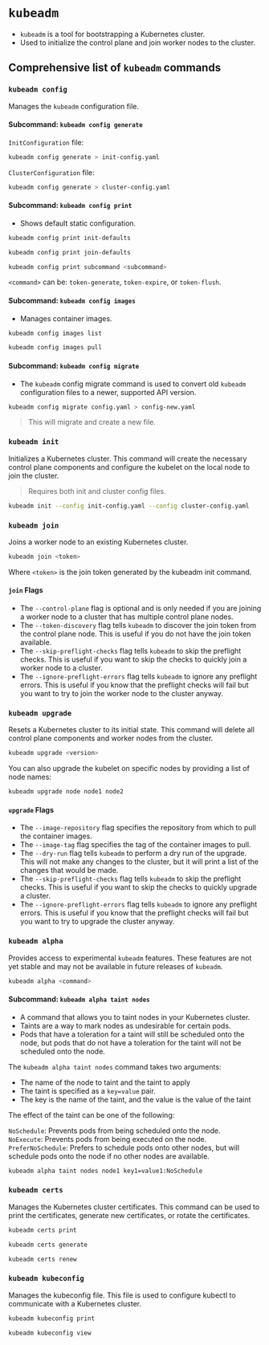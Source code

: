 # `kubeadm`

- `kubeadm` is a tool for bootstrapping a Kubernetes cluster.  
- Used to initialize the control plane and join worker nodes to the cluster.  

## Comprehensive list of `kubeadm` commands

### `kubeadm config`

Manages the `kubeadm` configuration file.

#### Subcommand: `kubeadm config generate`

`InitConfiguration` file:

```bash
kubeadm config generate > init-config.yaml
```

`ClusterConfiguration` file:

```bash
kubeadm config generate > cluster-config.yaml
```

#### Subcommand: `kubeadm config print`

- Shows default static configuration.

```bash
kubeadm config print init-defaults
```

```bash
kubeadm config print join-defaults
```

```bash
kubeadm config print subcommand <subcommand>
```

`<command>` can be: `token-generate`, `token-expire`, or `token-flush`.

#### Subcommand: `kubeadm config images`

- Manages container images.

```bash
kubeadm config images list
```

```bash
kubeadm config images pull
```

#### Subcommand: `kubeadm config migrate`

- The `kubeadm` config migrate command is used to convert old `kubeadm` configuration files to a newer, supported API version.

```bash
kubeadm config migrate config.yaml > config-new.yaml
```

> This will migrate and create a new file.

### `kubeadm init`

Initializes a Kubernetes cluster. This command will create the necessary control plane components and configure the kubelet on the local node to join the cluster.

> Requires both init and cluster config files.

```bash
kubeadm init --config init-config.yaml --config cluster-config.yaml
```

### `kubeadm join`

Joins a worker node to an existing Kubernetes cluster.

```bash
kubeadm join <token>
```

Where `<token>` is the join token generated by the kubeadm init command.

#### `join` Flags

- The `--control-plane` flag is optional and is only needed if you are joining a worker node to a cluster that has multiple control plane nodes.  
- The `--token-discovery` flag tells `kubeadm` to discover the join token from the control plane node. This is useful if you do not have the join token available.  
- The `--skip-preflight-checks` flag tells `kubeadm` to skip the preflight checks. This is useful if you want to skip the checks to quickly join a worker node to a cluster.  
- The `--ignore-preflight-errors` flag tells `kubeadm` to ignore any preflight errors. This is useful if you know that the preflight checks will fail but you want to try to join the worker node to the cluster anyway.

### `kubeadm upgrade`

Resets a Kubernetes cluster to its initial state. This command will delete all control plane components and worker nodes from the cluster.

```bash
kubeadm upgrade <version>
```

You can also upgrade the kubelet on specific nodes by providing a list of node names:

```bash
kubeadm upgrade node node1 node2
```
  
#### `upgrade` Flags

- The `--image-repository` flag specifies the repository from which to pull the container images.  
- The `--image-tag` flag specifies the tag of the container images to pull.  
- The `--dry-run` flag tells `kubeadm` to perform a dry run of the upgrade. This will not make any changes to the cluster, but it will print a list of the changes that would be made.  
- The `--skip-preflight-checks` flag tells `kubeadm` to skip the preflight checks. This is useful if you want to skip the checks to quickly upgrade a cluster.  
- The `--ignore-preflight-errors` flag tells `kubeadm` to ignore any preflight errors. This is useful if you know that the preflight checks will fail but you want to try to upgrade the cluster anyway.  

### `kubeadm alpha`

Provides access to experimental `kubeadm` features. These features are not yet stable and may not be available in future releases of `kubeadm`.

```bash
kubeadm alpha <command>
```

#### Subcommand: `kubeadm alpha taint nodes`

- A command that allows you to taint nodes in your Kubernetes cluster.  
- Taints are a way to mark nodes as undesirable for certain pods.  
- Pods that have a toleration for a taint will still be scheduled onto the node, but pods that do not have a toleration for the taint will not be scheduled onto the node.

The `kubeadm alpha taint nodes` command takes two arguments:

- The name of the node to taint and the taint to apply
- The taint is specified as a `key=value` pair.
- The key is the name of the taint, and the value is the value of the taint

The effect of the taint can be one of the following:

`NoSchedule`: Prevents pods from being scheduled onto the node.  
`NoExecute`: Prevents pods from being executed on the node.  
`PreferNoSchedule`: Prefers to schedule pods onto other nodes, but will schedule pods onto the node if no other nodes are available.

```bash
kubeadm alpha taint nodes node1 key1=value1:NoSchedule
```

### `kubeadm certs`

Manages the Kubernetes cluster certificates. This command can be used to print the certificates, generate new certificates, or rotate the certificates.

```bash
kubeadm certs print
```

```bash
kubeadm certs generate
```

```bash
kubeadm certs renew
```

### `kubeadm kubeconfig`

Manages the kubeconfig file. This file is used to configure kubectl to communicate with a Kubernetes cluster.

```bash
kubeadm kubeconfig print
```

```bash
kubeadm kubeconfig view
```
